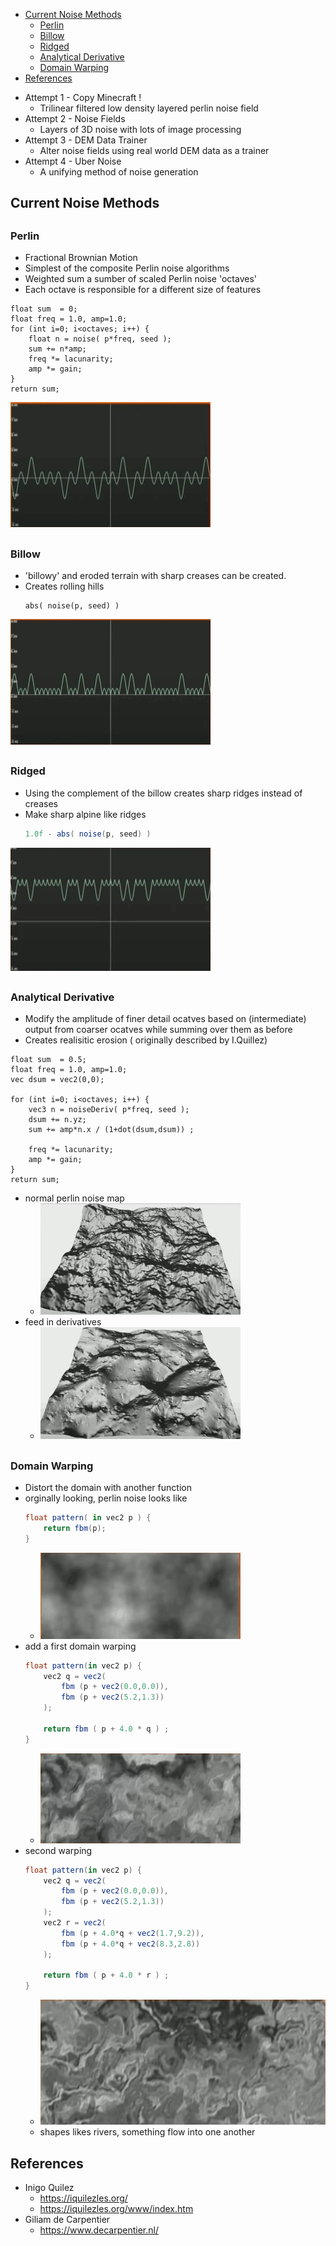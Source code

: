 [](...menustart)

- [Current Noise Methods](#eb9eedb507134d1e48e6f3f15f139b5e)
    - [Perlin](#2859057909e216c33bd7903d2e5f7976)
    - [Billow](#7aa10035e694a2af0783c9cf74b47979)
    - [Ridged](#a1a7d607254ad89013d93115af4017f0)
    - [Analytical Derivative](#06dfe3fefa645be8dc2c59182ae3f9e2)
    - [Domain Warping](#96c764ee834cfb4c051951fbcfbb9427)
- [References](#d95867deadfe690e40f42068d6b59df8)

[](...menuend)


- Attempt 1 - Copy Minecraft !
    - Trilinear filtered low density layered perlin noise field
- Attempt 2 - Noise Fields
    - Layers of 3D noise with lots of image processing
- Attempt 3 - DEM Data Trainer
    - Alter noise fields using real world DEM data as a trainer
- Attempt 4 - Uber Noise
    - A unifying method of noise generation


<h2 id="eb9eedb507134d1e48e6f3f15f139b5e"></h2>

## Current Noise Methods

<h2 id="2859057909e216c33bd7903d2e5f7976"></h2>

### Perlin

- Fractional Brownian Motion
- Simplest of the composite Perlin noise algorithms
- Weighted sum a sumber of scaled Perlin noise 'octaves'
- Each octave is responsible for a different size of features

```cshape
float sum  = 0;
float freq = 1.0, amp=1.0;
for (int i=0; i<octaves; i++) {
    float n = noise( p*freq, seed );
    sum += n*amp;
    freq *= lacunarity; 
    amp *= gain;
}
return sum;
```

![](../imgs/math4game_perlin_1.png)


<h2 id="7aa10035e694a2af0783c9cf74b47979"></h2>

### Billow

- 'billowy' and eroded terrain with sharp creases can be created.
- Creates rolling hills
    ```cshapr
    abs( noise(p, seed) )
    ```

![](../imgs/math4game_billow_graph.png)


<h2 id="a1a7d607254ad89013d93115af4017f0"></h2>

### Ridged

- Using the complement of the billow creates sharp ridges instead of creases
- Make sharp alpine like ridges
    ```csharp
    1.0f - abs( noise(p, seed) )
    ```

![](../imgs/math4game_ridged_graph.png)

<h2 id="06dfe3fefa645be8dc2c59182ae3f9e2"></h2>

### Analytical Derivative

- Modify the amplitude of finer detail ocatves based on (intermediate) output from coarser ocatves while summing over them as before
- Creates realisitic erosion ( originally described by I.Quillez)


```cshape
float sum  = 0.5;
float freq = 1.0, amp=1.0;
vec dsum = vec2(0,0); 

for (int i=0; i<octaves; i++) {
    vec3 n = noiseDeriv( p*freq, seed );
    dsum += n.yz;
    sum += amp*n.x / (1+dot(dsum,dsum)) ;

    freq *= lacunarity; 
    amp *= gain;
}
return sum;
```

- normal perlin noise map
    - ![](../imgs/math4game_normal_perlin_map.png)
- feed in derivatives
    - ![](../imgs/math4game_perlin_map_feedin_derivative.png)


<h2 id="96c764ee834cfb4c051951fbcfbb9427"></h2>

### Domain Warping

- Distort the domain with another function
- orginally looking, perlin noise looks like
    ```csharp
    float pattern( in vec2 p ) {
        return fbm(p);
    }
    ```
    - ![](../imgs/math4game_noise_warp_1.png)
- add a first domain warping
    ```csharp
    float pattern(in vec2 p) {
        vec2 q = vec2( 
            fbm (p + vec2(0.0,0.0)),
            fbm (p + vec2(5.2,1.3))
        );

        return fbm ( p + 4.0 * q ) ;
    }
    ```
    - ![](../imgs/math4game_noise_warp_2.png)
- second warping
    ```csharp
    float pattern(in vec2 p) {
        vec2 q = vec2( 
            fbm (p + vec2(0.0,0.0)),
            fbm (p + vec2(5.2,1.3))
        );
        vec2 r = vec2( 
            fbm (p + 4.0*q + vec2(1.7,9.2)),
            fbm (p + 4.0*q + vec2(8.3,2.8))
        );

        return fbm ( p + 4.0 * r ) ;
    }
    ```
    - ![](../imgs/math4game_noise_warp_3.png)
    - shapes likes rivers, something flow into one another

<h2 id="d95867deadfe690e40f42068d6b59df8"></h2>

## References 

- Inigo Quilez
    - https://iquilezles.org/
    - https://iquilezles.org/www/index.htm
- Giliam de Carpentier
    - https://www.decarpentier.nl/






